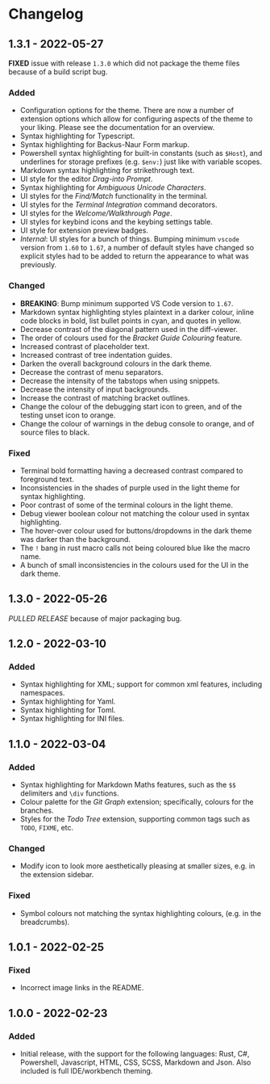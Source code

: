 # Changelog

## 1.3.1 - 2022-05-27
**FIXED** issue with release `1.3.0` which did not package the theme files because of a build script bug.

### Added
- Configuration options for the theme. There are now a number of extension options which allow for configuring aspects of the theme to your liking. Please see the documentation for an overview.
- Syntax highlighting for Typescript.
- Syntax highlighting for Backus-Naur Form markup.
- Powershell syntax highlighting for built-in constants (such as `$Host`), and underlines for storage prefixes (e.g. `$env:`) just like with variable scopes.
- Markdown syntax highlighting for strikethrough text.
- UI style for the editor *Drag-into Prompt*.
- Syntax highlighting for *Ambiguous Unicode Characters*.
- UI styles for the *Find/Match* functionality in the terminal.
- UI styles for the *Terminal Integration* command decorators.
- UI styles for the *Welcome/Walkthrough Page*.
- UI styles for keybind icons and the keybing settings table.
- UI style for extension preview badges.
- *Internal*: UI styles for a bunch of things. Bumping minimum `vscode` version from `1.60` to `1.67`, a number of default styles have changed so explicit styles had to be added to return the appearance to what was previously.

### Changed
- **BREAKING**: Bump minimum supported VS Code version to `1.67`.
- Markdown syntax highlighting styles plaintext in a darker colour, inline code blocks in bold, list bullet points in cyan, and quotes in yellow.
- Decrease contrast of the diagonal pattern used in the diff-viewer.
- The order of colours used for the *Bracket Guide Colouring* feature.
- Increased contrast of placeholder text.
- Increased contrast of tree indentation guides.
- Darken the overall background colours in the dark theme.
- Decrease the contrast of menu separators.
- Decrease the intensity of the tabstops when using snippets.
- Decrease the intensity of input backgrounds.
- Increase the contrast of matching bracket outlines.
- Change the colour of the debugging start icon to green, and of the testing unset icon to orange.
- Change the colour of warnings in the debug console to orange, and of source files to black.

### Fixed
- Terminal bold formatting having a decreased contrast compared to foreground text.
- Inconsistencies in the shades of purple used in the light theme for syntax highlighting.
- Poor contrast of some of the terminal colours in the light theme.
- Debug viewer boolean colour not matching the colour used in syntax highlighting.
- The hover-over colour used for buttons/dropdowns in the dark theme was darker than the background.
- The `!` bang in rust macro calls not being coloured blue like the macro name.
- A bunch of small inconsistencies in the colours used for the UI in the dark theme.

## 1.3.0 - 2022-05-26
*PULLED RELEASE* because of major packaging bug.

## 1.2.0 - 2022-03-10
### Added
- Syntax highlighting for XML; support for common xml features, including namespaces.
- Syntax highlighting for Yaml.
- Syntax highlighting for Toml.
- Syntax highlighting for INI files.

## 1.1.0 - 2022-03-04
### Added
- Syntax highlighting for Markdown Maths features, such as the `$$` delimiters and `\div` functions.
- Colour palette for the *Git Graph* extension; specifically, colours for the branches.
- Styles for the *Todo Tree* extension, supporting common tags such as `TODO`, `FIXME`, etc.

### Changed
- Modify icon to look more aesthetically pleasing at smaller sizes, e.g. in the extension sidebar.

### Fixed
- Symbol colours not matching the syntax highlighting colours, (e.g. in the breadcrumbs).

## 1.0.1 - 2022-02-25
### Fixed
- Incorrect image links in the README.

## 1.0.0 - 2022-02-23
### Added
- Initial release, with the support for the following languages: Rust, C#, Powershell, Javascript, HTML, CSS, SCSS, Markdown and Json. Also included is full IDE/workbench theming.
